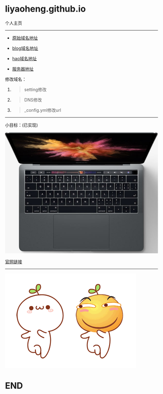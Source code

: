 # liyaoheng.github.io
个人主页

---

 + [原始域名地址](http://liyaoheng.github.io)

 + [blog域名地址](http://blog.lee2me.xyz)

 + [hao域名地址](http://hao.lee2me.xyz)

 + [服务器地址](http://lee2me.xyz)

修改域名：
 
 1. > setting修改
 2. > DNS修改
 3. > _config.yml修改url

----
小目标：(已实现)

![apple macbook pro 2017](/image/macbookpro.jpg)

[官网链接](https://www.apple.com/cn/macbook-pro/)

-----
![好玩的动图](/image/fun.gif)


# END
